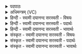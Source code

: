 <details><summary>पदपाठः</summary>

आ॒त्मने॑। मे॒। व॒र्चो॒दा इति॑ वर्चः॒ऽदाः। वर्च॑से। प॒व॒स्व॒। ओज॑से। मे॒। व॒र्चो॒दा इति॑ वर्चः॒ऽदाः। वर्च॑से। प॒व॒स्व॒। आयु॑षे। मे॒। व॒र्चो॒दा इति॑ वर्चः॒ऽदाः। वर्च॑से। प॒व॒स्व॒। विश्वा॑भ्यः। मे॒। प्र॒जाभ्य॒ इति॑ प्र॒ऽजाभ्यः॑। व॒र्चो॒दसा॒विति॑ वर्चः॒ऽदसौ॑। वर्च॑से। प॒वे॒था॒म्। २८।
</details>

<details><summary>अधिमन्त्रम् (VC)</summary>

- यज्ञपतिर्देवता देवता
- देवश्रवा ऋषिः
- ब्राह्मी बृहती
- मध्यमः
</details>

<details><summary>हिन्दी - स्वामी दयानन्द सरस्वती  - विषयः</summary>

फिर भी उक्त विषय का उपदेश अगले मन्त्र में किया है ॥
</details>

<details><summary>हिन्दी - स्वामी दयानन्द सरस्वती  - पदार्थः</summary>

पदार्थान्वयभाषाः -  हे (वर्चोदाः) योग और ब्रह्मविद्या देनेवाले विद्वन् ! आप (मे) मेरे (आत्मने) इच्छादि गुणयुक्त चेतन के लिये (वर्चसे) अपने आत्मा के प्रकाश को (पवस्व) प्राप्त कीजिये। हे (वर्चोदाः) उक्त विद्या देनेवाले विद्वन् ! आप (मे) मेरे (ओजसे) आत्मबल होने के लिये (वर्चसे) योगबल को (पवस्व) जनाइये। हे (वर्चोदाः) बल देनेवाले ! (मे) मेरे (आयुषे) जीवन के लिये (वर्चसे) रोग छुड़ानेवाले औषध को (पवस्व) प्राप्त कीजिये। हे (वर्चोदसौ) योगविद्या के पढ़ने-पढ़ानेवालो ! तुम दोनों (मे) मेरी (विश्वाभ्यः) समस्त (प्रजाभ्यः) प्रजाओं के लिये (वर्चसे) सद्गुण प्रकाश करने को (पवेथाम्) प्राप्त कराया करो ॥२८॥
</details>

<details><summary>हिन्दी - स्वामी दयानन्द सरस्वती  - भावार्थः</summary>

भावार्थभाषाः -  योगविद्या के विना कोई भी मनुष्य पूर्ण विद्यावान् नहीं हो सकता और न पूर्णविद्या के विना अपने स्वरूप और परमात्मा का ज्ञान कभी होता है और न इसके विना कोई न्यायाधीश सत्पुरुषों के समान प्रजा की रक्षा कर सकता है, इसलिये सब मनुष्यों को उचित है कि इस योगविद्या का सेवन निरन्तर किया करें ॥२८॥
</details>

<details><summary>संस्कृत - स्वामी दयानन्द सरस्वती  - विषयः</summary>

पुनस्तदेवाह ॥
</details>

<details><summary>संस्कृत - स्वामी दयानन्द सरस्वती  - पदार्थः</summary>

पदार्थान्वयभाषाः -  हे वर्चोदा विद्वंस्त्वं मे ममात्मने वर्चसे पवस्व। हे वर्चोदा ! म ओजसे वर्चसे पवस्व। हे वर्चोदा ! मे ममायुषे वर्चसे पवस्व। हे वर्चोदसौ युवां मे मम विश्वाभ्यः प्रजाभ्यो वर्चसे पवेथाम् ॥२८॥
</details>

<details><summary>संस्कृत - स्वामी दयानन्द सरस्वती  - भावार्थः</summary>

भावार्थभाषाः -  नैव योगेन विना कश्चिदपि पूर्णविद्यो भवति, न च पूर्णया विद्वत्तया विना स्वात्मपरमात्मनोर्बोधः कथंचिज्जायते, नापि तेन विना सत्पुरुषवत् प्रजाः पालयितुं कश्चिदपि शक्नोति, तस्माद् योगविधिरयं सर्वजनैः संसेव्यः ॥२८॥
</details>